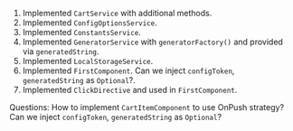 1. Implemented `CartService` with additional methods.
2. Implemented `ConfigOptionsService`. 
3. Implemented `ConstantsService`.
4. Implemented `GeneratorService` with `generatorFactory()` and provided via `generatedString`.
5. Implemented `LocalStorageService`.
6. Implemented `FirstComponent`. Can we inject `configToken`, `generatedString` as `Optional`?.
7. Implemented `ClickDirective` and used in `FirstComponent`.

Questions:
How to implement `CartItemComponent` to use OnPush strategy?
Can we inject `configToken`, `generatedString` as `Optional`?
